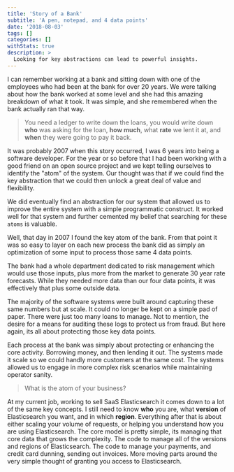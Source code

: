 ```yaml
---
title: 'Story of a Bank'
subtitle: 'A pen, notepad, and 4 data points'
date: '2018-08-03'
tags: []
categories: []
withStats: true
description: >
  Looking for key abstractions can lead to powerful insights.
---
```


I can remember working at a bank and sitting down with one of the employees who had been at the bank for over 20 years. We were talking about how the bank worked at some level and she had this amazing breakdown of what it took. It was simple, and she remembered when the bank actually ran that way.

> You need a ledger to write down the loans, you would write down **who** was asking for the loan, **how much**, what **rate** we lent it at, and **when** they were going to pay it back.

It was probably 2007 when this story occurred, I was 6 years into being a software developer. For the year or so before that I had been working with a good friend on an open source project and we kept telling ourselves to identify the "atom" of the system. Our thought was that if we could find the key abstraction that we could then unlock a great deal of value and flexibility.

We did eventually find an abstraction for our system that allowed us to improve the entire system with a simple programmatic construct. It worked well for that system and further cemented my belief that searching for these `atoms` is valuable.

Well, that day in 2007 I found the key atom of the bank. From that point it was so easy to layer on each new process the bank did as simply an optimization of some input to process those same 4 data points.

The bank had a whole department dedicated to risk management which would use those inputs, plus more from the market to generate 30 year rate forecasts. While they needed more data than our four data points, it was effectively that plus some outside data.

The majority of the software systems were built around capturing these same numbers but at scale. It could no longer be kept on a simple pad of paper. There were just too many loans to manage. Not to mention, the desire for a means for auditing these logs to protect us from fraud. But here again, its all about protecting those key data points.

Each process at the bank was simply about protecting or enhancing the core activity. Borrowing money, and then lending it out. The systems made it scale so we could handly more customers at the same cost. The systems allowed us to engage in more complex risk scenarios while maintaining operator sanity.

> What is the atom of your business?

At my current job, working to sell SaaS Elasticsearch it comes down to a lot of the same key concepts. I still need to know **who** you are, what **version** of Elasticsearch you want, and in which **region**. Everything after that is about either scaling your volume of requests, or helping you understand how you are using Elasticsearch. The core model is pretty simple, its managing that core data that grows the complexity. The code to manage all of the versions and regions of Elasticsearch. The code to manage your payments, and credit card dunning, sending out invoices. More moving parts around the very simple thought of granting you access to Elasticsearch.
